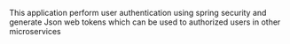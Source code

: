 This application perform user authentication using spring security and generate Json web tokens which can be used to authorized users in other microservices 
